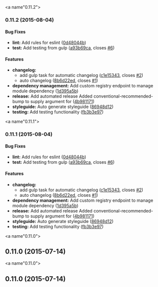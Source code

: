 <a name"0.11.2"></a>
### 0.11.2 (2015-08-04)


#### Bug Fixes

* **lint:** Add rules for eslint ([0d48044b](https://www.github.com/fusionstrings/project-fusion/commit/0d48044b))
* **test:** Add testing from gulp ([a93b69ca](https://www.github.com/fusionstrings/project-fusion/commit/a93b69ca), closes [#6](https://www.github.com/fusionstrings/project-fusion/issues/6))


#### Features

* **changelog:**
  * add gulp task for automatic changelog ([c1e15343](https://www.github.com/fusionstrings/project-fusion/commit/c1e15343), closes [#2](https://www.github.com/fusionstrings/project-fusion/issues/2))
  * auto changelog ([8b6d22ed](https://www.github.com/fusionstrings/project-fusion/commit/8b6d22ed), closes [#1](https://www.github.com/fusionstrings/project-fusion/issues/1))
* **dependency management:** Add custom registry endpoint to manage module dependency ([1d395a5b](https://www.github.com/fusionstrings/project-fusion/commit/1d395a5b))
* **release:** Add automated release Added conventional-recommended-bump to supply argument for ([4b981171](https://www.github.com/fusionstrings/project-fusion/commit/4b981171))
* **styleguide:** Auto generate styleguide ([86948d12](https://www.github.com/fusionstrings/project-fusion/commit/86948d12))
* **testing:** Add testing functionality ([fb3b3e97](https://www.github.com/fusionstrings/project-fusion/commit/fb3b3e97))


<a name"0.11.1"></a>
### 0.11.1 (2015-08-04)


#### Bug Fixes

* **lint:** Add rules for eslint ([0d48044b](https://www.github.com/fusionstrings/project-fusion/commit/0d48044b))
* **test:** Add testing from gulp ([a93b69ca](https://www.github.com/fusionstrings/project-fusion/commit/a93b69ca), closes [#6](https://www.github.com/fusionstrings/project-fusion/issues/6))


#### Features

* **changelog:**
  * add gulp task for automatic changelog ([c1e15343](https://www.github.com/fusionstrings/project-fusion/commit/c1e15343), closes [#2](https://www.github.com/fusionstrings/project-fusion/issues/2))
  * auto changelog ([8b6d22ed](https://www.github.com/fusionstrings/project-fusion/commit/8b6d22ed), closes [#1](https://www.github.com/fusionstrings/project-fusion/issues/1))
* **dependency management:** Add custom registry endpoint to manage module dependency ([1d395a5b](https://www.github.com/fusionstrings/project-fusion/commit/1d395a5b))
* **release:** Add automated release Added conventional-recommended-bump to supply argument for ([4b981171](https://www.github.com/fusionstrings/project-fusion/commit/4b981171))
* **styleguide:** Auto generate styleguide ([86948d12](https://www.github.com/fusionstrings/project-fusion/commit/86948d12))
* **testing:** Add testing functionality ([fb3b3e97](https://www.github.com/fusionstrings/project-fusion/commit/fb3b3e97))


<a name"0.11.0"></a>
## 0.11.0 (2015-07-14)


<a name"0.11.0"></a>
## 0.11.0 (2015-07-14)

